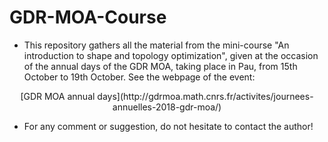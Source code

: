 # GDR-MOA-Course
* This repository gathers all the material from the mini-course "An introduction to shape and topology optimization", given at the occasion of the annual days of the GDR MOA, taking place in Pau, from 15th October to 19th October. See the webpage of the event: 

<center> [GDR MOA annual days](http://gdrmoa.math.cnrs.fr/activites/journees-annuelles-2018-gdr-moa/) </center>

* For any comment or suggestion, do not hesitate to contact the author!